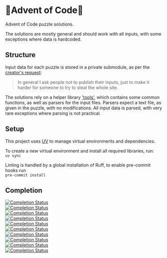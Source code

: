 # 🎄Advent of Code🎄
Advent of Code puzzle solutions.

The solutions are mostly general and should work with all inputs, with some exceptions where data is hardcoded.

## Structure
Input data for each puzzle is stored in a private submodule, as per the [creator's request](https://twitter.com/ericwastl/status/1465805354214830081):
> In general I ask people not to publish their inputs, just to make it harder for someone to try to steal the whole
site.

The solutions rely on a helper library ['tools'](https://github.com/Nyaaa/advent-of-code/tree/master/tools), which contains some common functions, as well as parsers for the input files.
Parsers expect a text file, as given in the puzzle, with no modifications.
All input data is parsed, with very rare exceptions where parsing is not practical.


## Setup

This project uses [UV](https://docs.astral.sh/uv/) to manage virtual environments and
dependencies.

To create a new virtual environment and install all required libraries, run:\
`uv sync`

Linting is handled by a global installation of Ruff, to enable pre-commit hooks run\
`pre-commit install`

## Completion

[![Completion Status](https://img.shields.io/endpoint?url=https://raw.githubusercontent.com/Nyaaa/advent-of-code/master/year_2015/badge.json)](https://github.com/Nyaaa/advent-of-code/tree/master/year_2015)\
[![Completion Status](https://img.shields.io/endpoint?url=https://raw.githubusercontent.com/Nyaaa/advent-of-code/master/year_2016/badge.json)](https://github.com/Nyaaa/advent-of-code/tree/master/year_2016)\
[![Completion Status](https://img.shields.io/endpoint?url=https://raw.githubusercontent.com/Nyaaa/advent-of-code/master/year_2017/badge.json)](https://github.com/Nyaaa/advent-of-code/tree/master/year_2017)\
[![Completion Status](https://img.shields.io/endpoint?url=https://raw.githubusercontent.com/Nyaaa/advent-of-code/master/year_2018/badge.json)](https://github.com/Nyaaa/advent-of-code/tree/master/year_2018)\
[![Completion Status](https://img.shields.io/endpoint?url=https://raw.githubusercontent.com/Nyaaa/advent-of-code/master/year_2019/badge.json)](https://github.com/Nyaaa/advent-of-code/tree/master/year_2019)\
[![Completion Status](https://img.shields.io/endpoint?url=https://raw.githubusercontent.com/Nyaaa/advent-of-code/master/year_2020/badge.json)](https://github.com/Nyaaa/advent-of-code/tree/master/year_2020)\
[![Completion Status](https://img.shields.io/endpoint?url=https://raw.githubusercontent.com/Nyaaa/advent-of-code/master/year_2021/badge.json)](https://github.com/Nyaaa/advent-of-code/tree/master/year_2021)\
[![Completion Status](https://img.shields.io/endpoint?url=https://raw.githubusercontent.com/Nyaaa/advent-of-code/master/year_2022/badge.json)](https://github.com/Nyaaa/advent-of-code/tree/master/year_2022)\
[![Completion Status](https://img.shields.io/endpoint?url=https://raw.githubusercontent.com/Nyaaa/advent-of-code/master/year_2023/badge.json)](https://github.com/Nyaaa/advent-of-code/tree/master/year_2023)\
[![Completion Status](https://img.shields.io/endpoint?url=https://raw.githubusercontent.com/Nyaaa/advent-of-code/master/year_2024/badge.json)](https://github.com/Nyaaa/advent-of-code/tree/master/year_2024)
